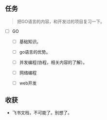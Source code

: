 ## 任务
> 把GO语言的内容，和开发过的项目复习一下。


* [ ] GO
  * [ ] 基础知识。
  * [ ] go语言的优势。
  * [ ] 并发编程(协程，相关内容的了解）。
  * [ ] 网络编程
  * [ ] web开发


## 收获

* 飞书文档，不可能了。别想了。
